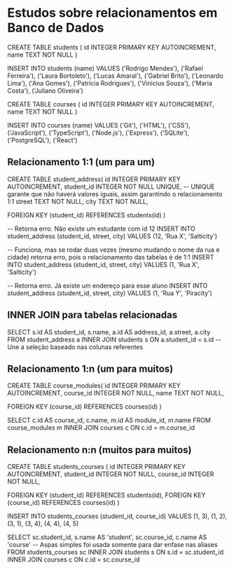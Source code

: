 # Estudos sobre relacionamentos em Banco de Dados

CREATE TABLE students (
  id INTEGER PRIMARY KEY AUTOINCREMENT,
  name TEXT NOT NULL
)

INSERT INTO students (name) VALUES
  ('Rodrigo Mendes'),
  ('Rafael Ferreira'),
  ('Laura Bortoleto'),
  ('Lucas Amaral'),
  ('Gabriel Brito'),
  ('Leonardo Lima'),
  ('Ana Gomes'),
  ('Patrícia Rodrigues'),
  ('Vinicius Souza'),
  ('Maria Costa'),
  ('Juliano Oliveira')

CREATE TABLE courses (
  id INTEGER PRIMARY KEY AUTOINCREMENT,
  name TEXT NOT NULL
)

INSERT INTO courses (name) VALUES
  ('Git'),
  ('HTML'),
  ('CSS'),
  ('JavaScript'),
  ('TypeScript'),
  ('Node.js'),
  ('Express'),
  ('SQLite'),
  ('PostgreSQL'),
  ('React')

## Relacionamento 1:1 (um para um)

CREATE TABLE student_address(
  id INTEGER PRIMARY KEY AUTOINCREMENT,
  student_id INTEGER NOT NULL UNIQUE, -- UNIQUE garante que não haverá valores iguais, assim garantindo o relacionamento 1:1
  street TEXT NOT NULL,
  city TEXT NOT NULL,

  FOREIGN KEY (student_id) REFERENCES students(id)
)

-- Retorna erro. Não existe um estudante com id 12
INSERT INTO student_address (student_id, street, city) VALUES
  (12, 'Rua X', 'Salticity')

-- Funciona, mas se rodar duas vezes (mesmo mudando o nome da rua e cidade) retorna erro, pois o relacionamento das tabelas é de 1:1
INSERT INTO student_address (student_id, street, city) VALUES
  (1, 'Rua X', 'Salticity')

-- Retorna erro. Já existe um endereço para esse aluno
INSERT INTO student_address (student_id, street, city) VALUES
  (1, 'Rua Y', 'Piracity')

## INNER JOIN para tabelas relacionadas

SELECT s.id AS student_id, s.name, a.id AS address_id, a.street, a.city
  FROM student_address a
  INNER JOIN students s ON a.student_id = s.id -- Une a seleção baseado nas colunas referentes

## Relacionamento 1:n (um para muitos)

CREATE TABLE course_modules(
  id INTEGER PRIMARY KEY AUTOINCREMENT,
  course_id INTEGER NOT NULL,
  name TEXT NOT NULL,

  FOREIGN KEY (course_id) REFERENCES courses(id)
)

SELECT c.id AS course_id, c.name, m.id AS module_id, m.name
  FROM course_modules m
  INNER JOIN courses c ON c.id = m.course_id

## Relacionamento n:n (muitos para muitos)

CREATE TABLE students_courses (
  id INTEGER PRIMARY KEY AUTOINCREMENT,
  student_id INTEGER NOT NULL,
  course_id INTEGER NOT NULL,

  FOREIGN KEY (student_id) REFERENCES students(id),
  FOREIGN KEY (course_id) REFERENCES courses(id)
)

INSERT INTO students_courses (student_id, course_id) VALUES
  (1, 3),
  (1, 2),
  (3, 1),
  (3, 4),
  (4, 4),
  (4, 5)

SELECT sc.student_id, s.name AS 'student', sc.course_id, c.name AS 'course' -- Aspas simples foi usada somente para dar enfase nas aliases
  FROM students_courses sc
  INNER JOIN students s ON s.id = sc.student_id
  INNER JOIN courses c ON c.id = sc.course_id